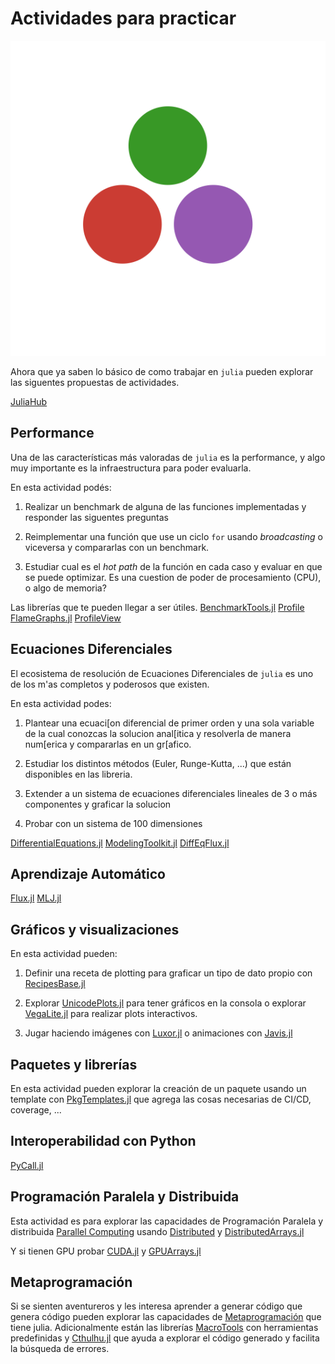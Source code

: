 # Actividades para practicar

![julia-dots](../../artefactos/imagenes/julia-dots.svg)

Ahora que ya saben lo básico de como trabajar en `julia` pueden explorar
las siguentes propuestas de actividades.

[JuliaHub](https://juliahub.com/ui/Packages)

## Performance

Una de las características más valoradas de `julia` es la performance, y algo
muy importante es la infraestructura para poder evaluarla.

En esta actividad podés:

1. Realizar un benchmark de alguna de las funciones implementadas y responder las siguentes
preguntas

2. Reimplementar una función que use un ciclo `for` usando *broadcasting* o viceversa y
compararlas con un benchmark.

3. Estudiar cual es el *hot path* de la función en cada caso y evaluar en que se puede optimizar.
Es una cuestion de poder de procesamiento (CPU), o algo de memoria?

Las librerías que te pueden llegar a ser útiles.
[BenchmarkTools.jl](https://github.com/JuliaCI/BenchmarkTools.jl)
[Profile](https://docs.julialang.org/en/v1/stdlib/Profile/)
[FlameGraphs.jl](https://github.com/timholy/FlameGraphs.jl)
[ProfileView](https://github.com/timholy/ProfileView.jl)

## Ecuaciones Diferenciales

El ecosistema de resolución de Ecuaciones Diferenciales de `julia` es uno de los
m'as completos y poderosos que existen.

En esta actividad podes:

1. Plantear una ecuaci[on diferencial de primer orden y una sola variable de la cual conozcas la solucion
anal[itica y resolverla de manera num[erica y compararlas en un gr[afico.

2. Estudiar los distintos métodos (Euler, Runge-Kutta, ...) que están disponibles en
las libreria.

3. Extender a un sistema de ecuaciones diferenciales lineales de 3 o más componentes y graficar la
solucion

4. Probar con un sistema de 100 dimensiones

[DifferentialEquations.jl](https://github.com/SciML/DifferentialEquations.jl)
[ModelingToolkit.jl](https://github.com/SciML/ModelingToolkit.jl)
[DiffEqFlux.jl](https://github.com/SciML/DiffEqFlux.jl)

## Aprendizaje Automático

[Flux.jl](https://github.com/FluxML/Flux.jl)
[MLJ.jl](https://github.com/alan-turing-institute/MLJ.jl)

## Gráficos y visualizaciones

En esta actividad pueden:

1. Definir una receta de plotting para graficar un tipo de dato propio con [RecipesBase.jl](https://github.com/JuliaPlots/RecipesBase.jl)

2. Explorar [UnicodePlots.jl](https://github.com/JuliaPlots/UnicodePlots.jl) para tener gráficos en la consola
o explorar [VegaLite.jl](https://github.com/queryverse/VegaLite.jl) para realizar plots interactivos.

3. Jugar haciendo imágenes con [Luxor.jl](https://github.com/JuliaGraphics/Luxor.jl) o animaciones con
[Javis.jl](https://github.com/JuliaAnimators/Javis.jl)

## Paquetes y librerías

En esta actividad pueden explorar la creación de un paquete usando un template con [PkgTemplates.jl](https://github.com/invenia/PkgTemplates.jl) que agrega las cosas necesarias de CI/CD, coverage, ...

## Interoperabilidad con Python

[PyCall.jl](https://github.com/JuliaPy/PyCall.jl)

## Programación Paralela y Distribuida

Esta actividad es para explorar las capacidades de Programación Paralela y distribuida
[Parallel Computing](https://docs.julialang.org/en/v1/manual/parallel-computing/)
usando [Distributed](https://docs.julialang.org/en/v1/stdlib/Distributed/) y [DistributedArrays.jl](https://github.com/JuliaParallel/DistributedArrays.jl)

Y si tienen GPU probar [CUDA.jl](https://github.com/JuliaGPU/CUDA.jl) y [GPUArrays.jl](https://github.com/JuliaGPU/GPUArrays.jl)

## Metaprogramación

Si se sienten aventureros y les interesa aprender a generar código que genera código pueden explorar
las capacidades de [Metaprogramación](https://docs.julialang.org/en/v1/manual/metaprogramming/) que tiene julia.
Adicionalmente están las librerías [MacroTools](https://github.com/FluxML/MacroTools.jl) con herramientas
predefinidas y [Cthulhu.jl](https://github.com/JuliaDebug/Cthulhu.jl) que ayuda a explorar el código generado
y facilita la búsqueda de errores.
